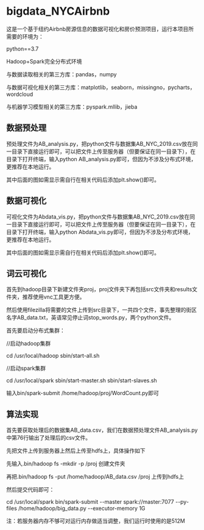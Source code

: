 # bigdata_NYCAirbnb
这是一个基于纽约Airbnb房源信息的数据可视化和房价预测项目，运行本项目所需要的环境为：

python==3.7

Hadoop+Spark完全分布式环境

与数据读取相关的第三方库：pandas，numpy

与数据可视化相关的第三方库：matplotlib，seaborn，missingno，pycharts，wordcloud

与机器学习模型相关的第三方库：pyspark.mllib，jieba

## 数据预处理

预处理文件为AB_analysis.py，把python文件与数据集AB_NYC_2019.csv放在同一目录下直接运行即可，可以把文件上传至服务器（但要保证在同一目录下），在目录下打开终端，输入python AB_analysis.py即可，但因为不涉及分布式环境，更推荐在本地运行。

其中后面的图如需显示需自行在相关代码后添加plt.show()即可。

## 数据可视化

可视化文件为Abdata_vis.py，把python文件与数据集AB_NYC_2019.csv放在同一目录下直接运行即可，可以把文件上传至服务器（但要保证在同一目录下），在目录下打开终端，输入python Abdata_vis.py即可，但因为不涉及分布式环境，更推荐在本地运行。

其中后面的图如需显示需自行在相关代码后添加plt.show()即可。

## 词云可视化

首先到hadoop目录下新建文件夹proj，proj文件夹下再包括src文件夹和results文件夹，推荐使用vnc工具更方便。

然后使用filezilla将需要的文件上传到src目录下，一共四个文件，事先整理的街区名字AB_data.txt，英语常见停止词stop_words.py，两个python文件。

首先要启动分布式集群：

//启动hadoop集群

cd /usr/local/hadoop
sbin/start-all.sh

//启动spark集群

cd /usr/local/spark
sbin/start-master.sh
sbin/start-slaves.sh

输入bin/spark-submit /home/hadoop/proj/WordCount.py即可

## 算法实现

首先要获取处理后的数据集AB_data.csv，我们在数据预处理文件AB_analysis.py中第76行输出了处理后的csv文件。

先把文件上传到服务器上然后上传至hdfs上，具体操作如下

先输入.bin/hadoop fs -mkdir -p /proj 创建文件夹

再把.bin/hadoop fs -put /home/hadoop/AB_data.csv /proj 上传到hdfs上

然后提交代码即可：

cd /usr/local/spark bin/spark-submit --master spark://master:7077 --py-files /home/hadoop/big_data.py --executor-memory 1G 

注：若服务器内存不够可对运行内存做适当调整，我们运行时使用的是512M
